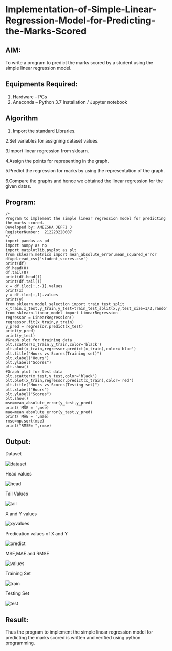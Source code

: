# Implementation-of-Simple-Linear-Regression-Model-for-Predicting-the-Marks-Scored

## AIM:
To write a program to predict the marks scored by a student using the simple linear regression model.

## Equipments Required:
1. Hardware – PCs
2. Anaconda – Python 3.7 Installation / Jupyter notebook

## Algorithm

1. Import the standard Libraries.

2.Set variables for assigning dataset values.

3.Import linear regression from sklearn.

4.Assign the points for representing in the graph.

5.Predict the regression for marks by using the representation of the graph.

6.Compare the graphs and hence we obtained the linear regression for the given datas.

## Program:
```
/*
Program to implement the simple linear regression model for predicting the marks scored.
Developed by: AMEESHA JEFFI J
RegisterNumber:  212223220007
*/
import pandas as pd
import numpy as np
import matplotlib.pyplot as plt
from sklearn.metrics import mean_absolute_error,mean_squared_error
df=pd.read_csv('student_scores.csv')
print(df)
df.head(0)
df.tail(0)
print(df.head())
print(df.tail())
x = df.iloc[:,:-1].values
print(x)
y = df.iloc[:,1].values
print(y)
from sklearn.model_selection import train_test_split
x_train,x_test,y_train,y_test=train_test_split(x,y,test_size=1/3,random_state=0)
from sklearn.linear_model import LinearRegression
regressor = LinearRegression()
regressor.fit(x_train,y_train)
y_pred = regressor.predict(x_test)
print(y_pred)
print(y_test)
#Graph plot for training data
plt.scatter(x_train,y_train,color='black')
plt.plot(x_train,regressor.predict(x_train),color='blue')
plt.title("Hours vs Scores(Training set)")
plt.xlabel("Hours")
plt.ylabel("Scores")
plt.show()
#Graph plot for test data
plt.scatter(x_test,y_test,color='black')
plt.plot(x_train,regressor.predict(x_train),color='red')
plt.title("Hours vs Scores(Testing set)")
plt.xlabel("Hours")
plt.ylabel("Scores")
plt.show()
mse=mean_absolute_error(y_test,y_pred)
print('MSE = ',mse)
mae=mean_absolute_error(y_test,y_pred)
print('MAE = ',mae)
rmse=np.sqrt(mse)
print("RMSE= ",rmse)
```

## Output:
Dataset

![dataset](https://github.com/ameeshajeffi/Implementation-of-Simple-Linear-Regression-Model-for-Predicting-the-Marks-Scored/assets/150773598/3d8acaef-514f-420b-bd2d-2a64c3516e8b)

Head values

![head](https://github.com/ameeshajeffi/Implementation-of-Simple-Linear-Regression-Model-for-Predicting-the-Marks-Scored/assets/150773598/90089f61-1837-41fc-8e5b-5034f5c115b8)

Tail Values

![tail](https://github.com/ameeshajeffi/Implementation-of-Simple-Linear-Regression-Model-for-Predicting-the-Marks-Scored/assets/150773598/be681286-b1a1-40d2-8294-e38cf2eba400)

X and Y values

![xyvalues](https://github.com/ameeshajeffi/Implementation-of-Simple-Linear-Regression-Model-for-Predicting-the-Marks-Scored/assets/150773598/af2109f3-3cf7-4ae7-a44e-045697e107d2)

Predication values of X and Y

![predict ](https://github.com/ameeshajeffi/Implementation-of-Simple-Linear-Regression-Model-for-Predicting-the-Marks-Scored/assets/150773598/80d9e272-c340-43bb-86dd-7b8b6535d106)

MSE,MAE and RMSE

![values](https://github.com/ameeshajeffi/Implementation-of-Simple-Linear-Regression-Model-for-Predicting-the-Marks-Scored/assets/150773598/7dba03ba-f8ef-4794-9dfa-73a653c75323)

Training Set

![train](https://github.com/ameeshajeffi/Implementation-of-Simple-Linear-Regression-Model-for-Predicting-the-Marks-Scored/assets/150773598/3f58e8df-1b40-4809-a890-1008f6589344)

Testing Set

![test](https://github.com/ameeshajeffi/Implementation-of-Simple-Linear-Regression-Model-for-Predicting-the-Marks-Scored/assets/150773598/a1be3288-5ffb-44ce-a51c-ac23be78fe24)

## Result:
Thus the program to implement the simple linear regression model for predicting the marks scored is written and verified using python programming.
